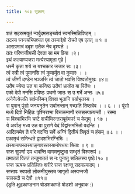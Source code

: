 ```yaml
---
title: १०३ सूक्तम्

---
```

शतं सहस्रमयुतं न्यर्बुदमसङ्ख्येयं स्वमस्मिन्निविष्टम् ।  
तदस्य घ्नन्त्यभिपश्यत एव तस्माद्देवो रोचते एष एतत् ॥ १ ॥  
आराग्रमात्रं ददृश उतैकं नेव दृश्यते ।  
ततः परिष्वजीयसी देवता सा मम प्रिया ।२।  
इथं कल्याण्यजरा मर्त्यस्यामृता गृहे |  
धस्मै कृता शये स यश्चकार जजार सः ।३।  
त्वं स्त्री त्वं पुमानसि त्वं कुमार्युत वा कुमारः । ।  
त्वं जीर्णो दण्डेन भञ्जसि त्वं जातो भवसि विश्वतोमुखः ॥४॥  
उतैष ज्येष्ठ उत वा कनिष्ठ उतैषां भ्रातोत वा पितैषः ।  
एको देवो मनसि प्रविष्टः प्रथमो जातः स उ गर्भे अन्तः ॥५॥  
अनेनैत्येजति सर्वमस्मिन् विश्वा भूतानि पर्याभृतस्य ।  
स पुमान् पुंसो जनयनृतेन सर्वानन्तान् गच्छति तिष्ठन्नेव । । ६ । । पूंसो  
मध्ये दिवो निहितः पृश्निरश्मा विचक्रमाणौ रजसस्पात्यन्तौ । रस्मा  
स विश्वाभिरभि चष्टे शचीभिरन्तरापूर्वमपरं च केतुम् । १७ ।  
ये अर्वाङ् मध्य उत वा पुराणे वेदं विद्वांसमभितो वदन्ति ।  
आदित्यमेव ते परि वदन्ति सर्वे अग्निं द्वितीयं त्रिवृतं च हंसम् ॥ ८ । ।  
एकामृचं समिन्धते द्वादशभिरग्निभिः ।  
तस्यामापस्तस्याङ्गावस्तस्यामोषधयः श्रिताः ॥ ९ ॥  
सप्त सुपर्णा उप धावन्ति वाणमनुष्टुभा सम्भृतं विश्वरूपं ।  
तमाततं विततं तन्तुमाततं स नः पुनातु सलिलस्य पृष्ठे l१० ॥  
सप्त ऋषयः प्रतिहिताः शरीरे सप्त रक्षन्तु सदमप्रमादम् ।  
सप्तापः स्वपतो लोकमीयुस्तत्र जागृतो अस्वप्नजौ  
सत्त्रसदौ च देवौ ॥११॥  
(ड्रति क्षुद्रकाण्डनाम षोडशकाण्डे षोडशो अनुवाक :)  